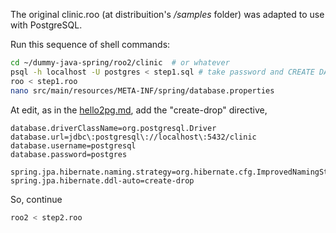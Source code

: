 The original clinic.roo (at distribuition's */samples* folder) was adapted to use with PostgreSQL.

Run this sequence of shell commands:

```sh
cd ~/dummy-java-spring/roo2/clinic  # or whatever
psql -h localhost -U postgres < step1.sql # take password and CREATE DATABASE
roo < step1.roo
nano src/main/resources/META-INF/spring/database.properties
```

At edit, as in the [hello2pg.md](https://github.com/ppKrauss/dummy-java-spring/blob/master/roo2/hello2pg.md), add the "create-drop" directive,

```
database.driverClassName=org.postgresql.Driver
database.url=jdbc\:postgresql\://localhost\:5432/clinic
database.username=postgresql
database.password=postgres

spring.jpa.hibernate.naming.strategy=org.hibernate.cfg.ImprovedNamingStrategy
spring.jpa.hibernate.ddl-auto=create-drop
```

So, continue

```sh
roo2 < step2.roo
```
